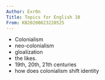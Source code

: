 ```yaml
---
Author: Exr0n
Title: Topics for English 10
From: KB20200823220525
---
```


- Colonialism
- neo-colonialism
- gloalization
- the likes.
- 19th, 20th, 21th centuries
- how does colonialism shift identity